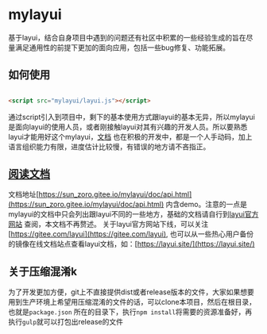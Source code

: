 # mylayui

基于layui，结合自身项目中遇到的问题还有社区中积累的一些经验生成的旨在尽量满足通用性的前提下更加的面向应用，包括一些bug修复、功能拓展。

## 如何使用

```html

<script src="mylayui/layui.js"></script>
```

通过script引入到项目中，剩下的基本使用方式跟layui的基本无异，所以mylayui是面向layui的使用人员，或者刚接触layui对其有兴趣的开发人员。所以要熟悉layui才能用好这个mylayui，[文档](https://sun_zoro.gitee.io/mylayui/doc/api.html)
也在积极的开发中，都是一个人手动码，加上语言组织能力有限，进度估计比较慢，有错误的地方请不吝指正。


## [阅读文档](https://sun_zoro.gitee.io/mylayui/doc/api.html)

文档地址[https://sun_zoro.gitee.io/mylayui/doc/api.html](https://sun_zoro.gitee.io/mylayui/doc/api.html)
内含demo。注意的一点是mylayui的文档中只会列出跟layui不同的一些地方，基础的文档请自行到[layui官方网站](https://www.layui.com/doc/) 查阅，本文档不再赘述。
关于layui官方网站下线，可以关注[https://gitee.com/layui](https://gitee.com/layui),
也可以从一些热心用户备份的镜像在线文档站点查看layui文档，如：[https://layui.site/](https://layui.site/)

## 关于压缩混淆k

为了开发更加方便，git上不直接提供dist或者release版本的文件，大家如果想要用到生产环境上希望用压缩混淆的文件的话，可以clone本项目，然后在根目录，也就是```package.json```
所在的目录下，执行```npm install```将需要的资源准备好，再执行```gulp```就可以打包出release的文件